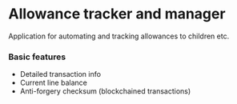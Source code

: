 # Allowance tracker and manager

Application for automating and tracking allowances to children etc.

### Basic features
- Detailed transaction info
- Current line balance
- Anti-forgery checksum (blockchained transactions)
